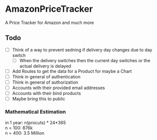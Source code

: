 # AmazonPriceTracker
A Price Tracker for Amazon and much more

## Todo

* [ ] Think of a way to prevent sedning if delivery day changes due to day switch
    * [ ] When the delivery switches then the current day switches or the actual delivery is delayed
* [ ] Add Routes to get the data for a Product for maybe a Chart
* [ ] Think in general of authentication
* [ ] Think in general of authorization
* [ ] Accounts with their provided email addresses
* [ ] Accounts with their bind products
* [ ] Maybe bring this to public

### Mathematical Estimation
in 1 year: n(procuts) * 24*365\
n = 100: 876k\
n = 400: 3.5 Million